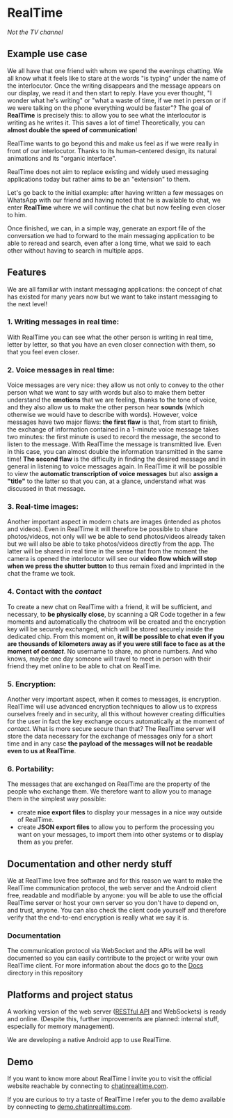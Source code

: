 # RealTime
*Not the TV channel*

## Example use case
We all have that one friend with whom we spend the evenings chatting. We all know what it feels like to stare at the words "is typing" under the name of the interlocutor.
Once the writing disappears and the message appears on our display, we read it and then start to reply.
Have you ever thought, "I wonder what he's writing" or "what a waste of time, if we met in person or if we were talking on the phone everything would be faster"?
The goal of **RealTime** is precisely this: to allow you to see what the interlocutor is writing as he writes it. This saves a lot of time!
Theoretically, you can **almost double the speed of communication**!

RealTime wants to go beyond this and make us feel as if we were really in front of our interlocutor. Thanks to its human-centered design, its natural animations and its "organic interface".

RealTime does not aim to replace existing and widely used messaging applications today but rather aims to be an "extension" to them.

Let's go back to the initial example: after having written a few messages on WhatsApp with our friend and having noted that he is available to chat, we enter **RealTime** where we will continue the chat but now feeling even closer to him.

Once finished, we can, in a simple way, generate an export file of the conversation we had to forward to the main messaging application to be able to reread and search, even after a long time, what we said to each other without having to search in multiple apps.

## Features
We are all familiar with instant messaging applications: the concept of chat has existed for many years now but we want to take instant messaging to the next level!
### 1. Writing messages in real time:
With RealTime you can see what the other person is writing in real time, letter by letter, so that you have an even closer connection with them, so that you feel even closer.

### 2. Voice messages in real time:
Voice messages are very nice: they allow us not only to convey to the other person what we want to say with words but also to make them better understand the **emotions** that we are feeling, thanks to the tone of voice, and they also allow us to make the other person hear **sounds** (which otherwise we would have to describe with words).
However, voice messages have two major flaws: **the first flaw** is that, from start to finish, the exchange of information contained in a 1-minute voice message takes two minutes:
the first minute is used to record the message,
the second to listen to the message.
With RealTime the message is transmitted live. Even in this case, you can almost double the information transmitted in the same time!
**The second flaw** is the difficulty in finding the desired message and in general in listening to voice messages again.
In RealTime it will be possible to view the **automatic transcription of voice messages** but also **assign a "title"** to the latter so that you can, at a glance, understand what was discussed in that message.

### 3. Real-time images:
Another important aspect in modern chats are images (intended as photos and videos).
Even in RealTime it will therefore be possible to share photos/videos, not only will we be able to send photos/videos already taken but we will also be able to take photos/videos directly from the app. The latter will be shared in real time in the sense that from the moment the camera is opened the interlocutor will see our **video flow which will stop when we press the shutter button** to thus remain fixed and imprinted in the chat the frame we took.

### 4. Contact with the *contact*
To create a new chat on RealTime with a friend, it will be sufficient, and necessary, to **be physically close**, by scanning a QR Code together in a few moments and automatically the chatroom will be created and the encryption key will be securely exchanged, which will be stored securely inside the dedicated chip. From this moment on, **it will be possible to chat even if you are thousands of kilometers away as if you were still face to face as at the moment of *contact***.
No username to share, no phone numbers.
And who knows, maybe one day someone will travel to meet in person with their friend they met online to be able to chat on RealTime.

### 5. Encryption:
Another very important aspect, when it comes to messages, is encryption. RealTime will use advanced encryption techniques to allow us to express ourselves freely and in security, all this without however creating difficulties for the user in fact the key exchange occurs automatically at the moment of *contact*. What is more secure secure than that?
The RealTime server will store the data necessary for the exchange of messages only for a short time and in any case **the payload of the messages will not be readable even to us at RealTime**.

### 6. Portability:
The messages that are exchanged on RealTime are the property of the people who exchange them. We therefore want to allow you to manage them in the simplest way possible:
- create **nice export files** to display your messages in a nice way outside of RealTime.
- create **JSON export files** to allow you to perform the processing you want on your messages, to import them into other systems or to display them as you prefer.

## Documentation and other nerdy stuff
We at RealTime love free software and for this reason we want to make the RealTime communication protocol, the web server and the Android client free, readable and modifiable by anyone:
you will be able to use the official RealTime server or host your own server so you don't have to depend on, and trust, anyone.
You can also check the client code yourself and therefore verify that the end-to-end encryption is really what we say it is.

### Documentation
The communication protocol via WebSocket and the APIs will be well documented so you can easily contribute to the project or write your own RealTime client.
For more information about the docs go to the [Docs](/Docs/) directory in this repository

## Platforms and project status
A working version of the web server ([RESTful API](https://api.chatinrealtime.com/api-docs) and WebSockets) is ready and online. (Despite this, further improvements are planned: internal stuff, especially for memory management).

We are developing a native Android app to use RealTime.

## Demo
If you want to know more about RealTime I invite you to visit the official website reachable by connecting to [chatinrealtime.com](https://chatinrealtime.com).

If you are curious to try a taste of RealTime I refer you to the demo available by connecting to [demo.chatinrealtime.com](https://www.chatinrealtime.com/wait.html).